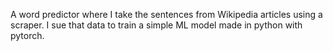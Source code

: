 A word predictor where I take the sentences from Wikipedia articles using a scraper. I sue that data to train a simple ML model made in python with pytorch.
